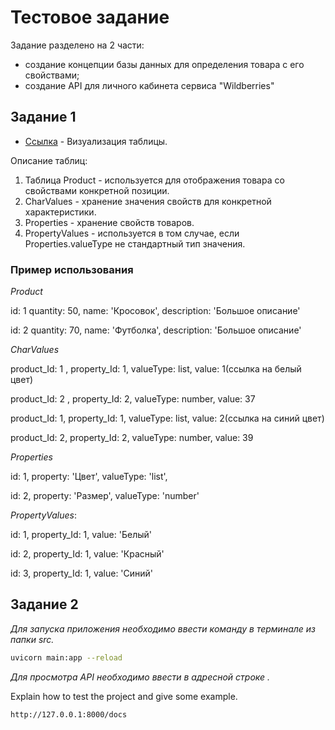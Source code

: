 # Тестовое задание
Задание разделено на 2 части:
- создание концепции базы данных для определения товара с его свойствами;
- создание API для личного кабинета сервиса "Wildberries"

## Задание 1

* [Ссылка](https://drive.google.com/file/d/17JqEQG0YXV1-_Bap8KamgoKwf6gyiEot/view?usp=sharing) - Визуализация таблицы.

Описание таблиц:
1. Таблица Product - используется для отображения товара со свойствами конкретной позиции.
2. CharValues  - хранение значения свойств для конкретной характеристики.
3. Properties - хранение свойств товаров.
4. PropertyValues  - используется в том случае, если Properties.valueType не стандартный тип значения.

### Пример использования

_Product_

id: 1  quantity: 50, name: 'Кросовок', description: 'Большое описание'

id: 2  quantity: 70, name: 'Футболка', description: 'Большое описание'



_CharValues_

product_Id: 1 , property_Id: 1, valueType: list, value: 1(ссылка на белый цвет)

product_Id: 2 , property_Id: 2, valueType: number, value: 37 

 product_Id: 1, property_Id: 1, valueType: list, value: 2(ссылка на синий цвет)

product_Id: 2,  property_Id: 2, valueType: number, value: 39


_Properties_

id: 1, property: 'Цвет', valueType: 'list', 

id: 2, property: 'Размер', valueType: 'number'

_PropertyValues_:

id: 1, property_Id: 1, value: 'Белый'

id: 2, property_Id: 1, value: 'Красный'

id: 3, property_Id: 1, value: 'Синий'


## Задание 2


_Для запуска приложения необходимо ввести команду в терминале из папки src._


```bash
uvicorn main:app --reload
```

_Для просмотра API необходимо ввести в адресной строке ._

Explain how to test the project and give some example.

```bash
http://127.0.0.1:8000/docs
```

